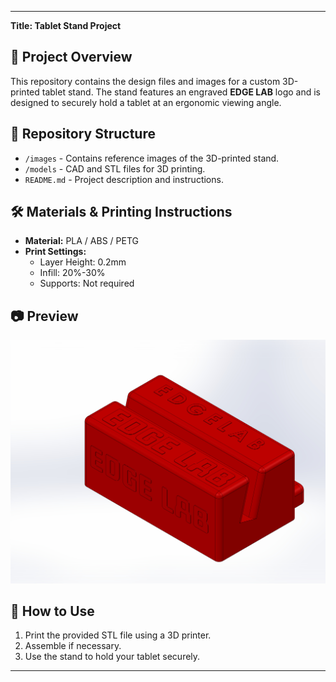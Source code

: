 
---

**Title: Tablet Stand Project**  

## 📌 Project Overview  
This repository contains the design files and images for a custom 3D-printed tablet stand. The stand features an engraved **EDGE LAB** logo and is designed to securely hold a tablet at an ergonomic viewing angle.  

## 📂 Repository Structure  
- `/images` - Contains reference images of the 3D-printed stand.  
- `/models` - CAD and STL files for 3D printing.  
- `README.md` - Project description and instructions.  

## 🛠️ Materials & Printing Instructions  
- **Material:** PLA / ABS / PETG  
- **Print Settings:**  
  - Layer Height: 0.2mm  
  - Infill: 20%-30%  
  - Supports: Not required  

## 📷 Preview  
![Tablet Stand](stand.JPG)  

## 🚀 How to Use  
1. Print the provided STL file using a 3D printer.  
2. Assemble if necessary.  
3. Use the stand to hold your tablet securely.  

---
